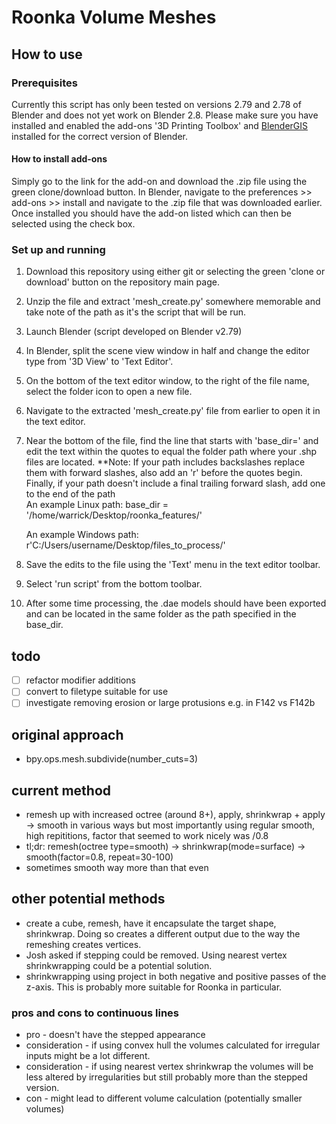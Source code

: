 # Roonka Volume Meshes

## How to use

### Prerequisites

Currently this script has only been tested on versions 2.79 and 2.78 of Blender and does not yet work on Blender 2.8. Please make sure you have installed and enabled the add-ons '3D Printing Toolbox' and [BlenderGIS](https://github.com/domlysz/BlenderGIS) installed for the correct version of Blender.

#### How to install add-ons

Simply go to the link for the add-on and download the .zip file using the green clone/download button. In Blender, navigate to the preferences >> add-ons >> install and navigate to the .zip file that was downloaded earlier. Once installed you should have the add-on listed which can then be selected using the check box.

### Set up and running

1. Download this repository using either git or selecting the green 'clone or download' button on the repository main page.
2. Unzip the file and extract 'mesh_create.py' somewhere memorable and take note of the path as it's the script that will be run.
3. Launch Blender (script developed on Blender v2.79)
4. In Blender, split the scene view window in half and change the editor type from '3D View' to 'Text Editor'.
5. On the bottom of the text editor window, to the right of the file name, select the folder icon to open a new file.
6. Navigate to the extracted 'mesh_create.py' file from earlier to open it in the text editor.
7. Near the bottom of the file, find the line that starts with 'base_dir=' and edit the text within the quotes to equal the folder path where your .shp files are located. **Note: If your path includes backslashes replace them with forward slashes, also add an 'r' before the quotes begin. Finally, if your path doesn't include a final trailing forward slash, add one to the end of the path  
    An example Linux path: base_dir = '/home/warrick/Desktop/roonka_features/'

    An example Windows path: r'C:/Users/username/Desktop/files_to_process/'
8. Save the edits to the file using the 'Text' menu in the text editor toolbar.
9. Select 'run script' from the bottom toolbar.
10. After some time processing, the .dae models should have been exported and can be located in the same folder as the path specified in the base_dir.

## todo

- [ ] refactor modifier additions
- [ ] convert to filetype suitable for use
- [ ] investigate removing erosion or large protusions e.g. in F142 vs F142b

## original approach

- bpy.ops.mesh.subdivide(number_cuts=3)

## current method

- remesh up with increased octree (around 8+), apply, shrinkwrap + apply -> smooth in various ways but most importantly using regular smooth, high repititions, factor that seemed to work nicely was /0.8
- tl;dr: remesh(octree type=smooth) -> shrinkwrap(mode=surface) -> smooth(factor=0.8, repeat=30-100)
- sometimes smooth way more than that even

## other potential methods

- create a cube, remesh, have it encapsulate the target shape, shrinkwrap. Doing so creates a different output due to the way the remeshing creates vertices.
- Josh asked if stepping could be removed. Using nearest vertex shrinkwrapping could be a potential solution.
- shrinkwrapping using project in both negative and positive passes of the z-axis. This is probably more suitable for Roonka in particular.

### pros and cons to continuous lines

- pro - doesn't have the stepped appearance
- consideration - if using convex hull the volumes calculated for irregular inputs might be a lot different.
- consideration - if using nearest vertex shrinkwrap the volumes will be less altered by irregularities but still probably more than the stepped version.
- con - might lead to different volume calculation (potentially smaller volumes)
